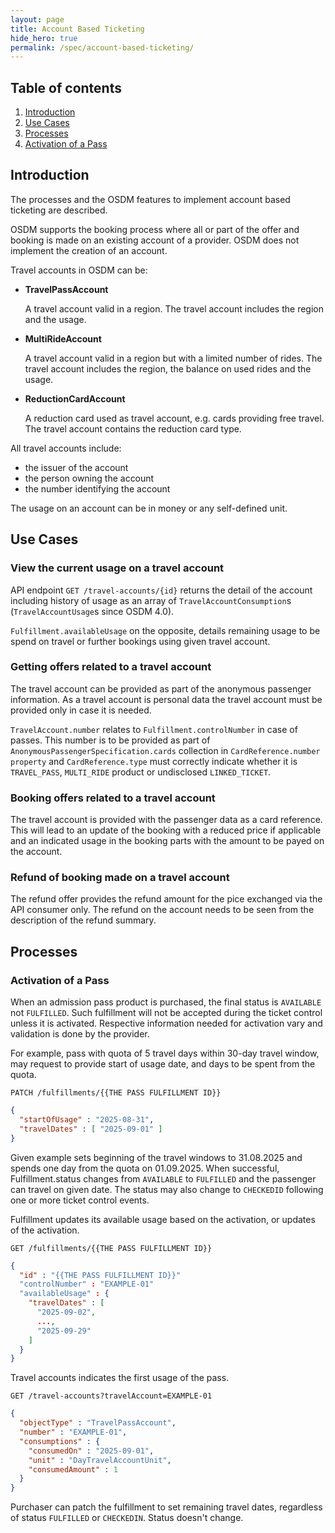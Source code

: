 ```yaml
---
layout: page
title: Account Based Ticketing
hide_hero: true
permalink: /spec/account-based-ticketing/
---
```


## Table of contents

1. [Introduction](#introduction)
2. [Use Cases](#usecases)
3. [Processes](#processes)
4. [Activation of a Pass](#pass-activation)

## Introduction <a name="introduction">

The processes and the OSDM features to implement account based ticketing are
described.

OSDM supports the booking process where all or part of the offer and booking is
made on an existing account of a provider. OSDM does not implement the creation
of an account.

Travel accounts in OSDM can be:

- **TravelPassAccount**

  A travel account valid in a region. The travel account includes the region and
  the usage.

- **MultiRideAccount**

  A travel account valid in a region but with a limited number of rides. The
  travel account includes the region, the balance on used rides and the usage.

- **ReductionCardAccount**

  A reduction card used as travel account, e.g. cards providing free travel. The
  travel account contains the reduction card type.

All travel accounts include:

- the issuer of the account
- the person owning the account
- the number identifying the account

The usage on an account can be in money or any self-defined unit.

## Use Cases <a name="usecases">

### View the current usage on a travel account

API endpoint `GET /travel-accounts/{id}` returns the detail of the account
including history of usage as an array of `TravelAccountConsumption`s
(`TravelAccountUsage`s since OSDM 4.0).

`Fulfillment.availableUsage` on the opposite, details remaining usage to be
spend on travel or further bookings using given travel account.

### Getting offers related to a travel account

The travel account can be provided as part of the anonymous passenger
information. As a travel account is personal data the travel account must be
provided only in case it is needed.

`TravelAccount.number` relates to `Fulfillment.controlNumber` in case of passes.
This number is to be provided as part of `AnonymousPassengerSpecification.cards`
collection in `CardReference.number property` and `CardReference.type` must
correctly indicate whether it is `TRAVEL_PASS`, `MULTI_RIDE` product or
undisclosed `LINKED_TICKET`.

### Booking offers related to a travel account

The travel account is provided with the passenger data as a card reference. This
will lead to an update of the booking with a reduced price if applicable and an
indicated usage in the booking parts with the amount to be payed on the account.

### Refund of booking made on a travel account

The refund offer provides the refund amount for the pice exchanged via the API
consumer only. The refund on the account needs to be seen from the description
of the refund summary.

## Processes <a name="processes">

### Activation of a Pass <a name="pass-activation">

When an admission pass product is purchased, the final status is `AVAILABLE` not
`FULFILLED`. Such fulfillment will not be accepted during the ticket control
unless it is activated. Respective information needed for activation vary and
validation is done by the provider.

For example, pass with quota of 5 travel days within 30-day travel window, may
request to provide start of usage date, and days to be spent from the quota.

`PATCH /fulfillments/{{THE PASS FULFILLMENT ID}}`

```json
{
  "startOfUsage" : "2025-08-31",
  "travelDates" : [ "2025-09-01" ]
}
```

Given example sets beginning of the travel windows to 31.08.2025 and spends one
day from the quota on 01.09.2025. When successful, Fulfillment.status changes
from `AVAILABLE` to `FULFILLED` and the passenger can travel on given date. The
status may also change to `CHECKEDID` following one or more ticket control
events.

Fulfillment updates its available usage based on the activation, or updates of
the activation.

`GET /fulfillments/{{THE PASS FULFILLMENT ID}}`

```json
{
  "id" : "{{THE PASS FULFILLMENT ID}}"
  "controlNumber" : "EXAMPLE-01"
  "availableUsage" : {
    "travelDates" : [
      "2025-09-02",
      ...,
      "2025-09-29"
    ]
  }
}
```

Travel accounts indicates the first usage of the pass.

`GET /travel-accounts?travelAccount=EXAMPLE-01`

```json
{
  "objectType" : "TravelPassAccount",
  "number" : "EXAMPLE-01",
  "consumptions" : {
    "consumedOn" : "2025-09-01",
    "unit" : "DayTravelAccountUnit",
    "consumedAmount" : 1
  }
}
```

Purchaser can patch the fulfillment to set remaining travel dates, regardless of
status `FULFILLED` or `CHECKEDIN`. Status doesn't change.
